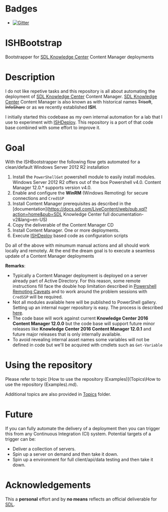 # Badges 

- [![Gitter](https://badges.gitter.im/Sarafian/ISHBootstrap.svg)](https://gitter.im/Sarafian/ISHBootstrap)

# ISHBootstrap
Bootstrapper for [SDL Knowledge Center](https://sdl.com/xml) Content Manager deployments

# Description

I do not like repetive tasks and this repository is all about automating the deployment of [SDL Knowledge Center](sdl.com/xml) Content Manager.
[SDL Knowledge Center](sdl.com/xml) Content Manager is also known as with historical names ~~Trisoft~~, ~~InfoShare~~ or as we recently established **ISH**.

I initially started this codebase as my own internal automation for a lab that I use to experiment with [ISHDeploy](https://sarafian.github.io/tags/ishdeploy/). 
This repository is a port of that code base combined with some effort to improve it.

# Goal 
With the ISHBootstrapper the following flow gets automated for a clean/default Windows Server 2012 R2 installation

1. Install the `PowerShellGet` powershell module to easily install modules. Windows Server 2012 R2 offers out of the box Powershell v4.0. Content Manager 12.0.* supports version v4.0.
1. Enable and configure the **WinRM** (Windows Remoting) for secure connections and `CredSSP`
1. Install Content Manager prerequisites as described in the [documentation](https://docs.sdl.com/LiveContent/web/pub.xql?action=home&pub=SDL Knowledge Center full documentation-v2&lang=en-US)
1. Copy the deliverable of the Content Manager CD
1. Install Content Manager. One or more deployments.
1. Execute [ISHDeploy](powershellgallery.com/packages/ISHDeploy.12.0.0/) based code as configuration scripts

Do all of the above with minumum manual actions and all should work locally and remotely. 
At the end the dream goal is to execute a seamless update of a Content Manager deployments   

**Remarks**:

- Typically a Content Manager deployment is deployed on a server already part of Active Directory. 
For this reason, some remote instructions fill face the double hop limitation described in [Powershell Remoting Caveats](https://sarafian.github.io/post/powershell/powershell-remoting-caveats/) and to work around the problem sessions with `CredSSP` will be required.
- Not all modules available here will be published to PowerShell gallery. Setting up an internal nuger repository is easy. The process is described [here](https://docs.nuget.org/create/hosting-your-own-nuget-feeds).
- The code base will work against current **Knowledge Center 2016 Content Manager 12.0.0** but the code base will support future minor releases like **Knowledge Center 2016 Content Manager 12.0.1** and future major releases that is only internally available.
- To avoid revealing internal asset names some variables will not be defined in code but we'll be acquired with cmdlets such as `Get-Variable`

# Using the repository

Please refer to topic [How to use the repository (Examples)](Topics\How to use the repository (Examples).md).

Additional topics are also provided in [Topics](Topics) folder.

# Future

If you can fully automate the delivery of a deployment then you can trigger this from any Continuous Integration (CI) system. 
Potential targets of a trigger can be:

- Deliver a collection of servers.
- Spin up a server on demand and then take it down.
- Spin up a environment for full client/api/data testing and then take it down.

# Acknowledgements

This a **personal** effort and by **no means** reflects an official deliverable for [SDL](sdl.com). 
